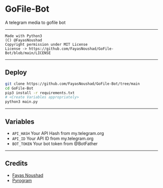 # GoFile-Bot

A telegram media to gofile bot

---

```
Made with Python3
(C) @FayasNoushad
Copyright permission under MIT License
License -> https://github.com/FayasNoushad/GoFile-Bot/blob/main/LICENSE
```

---

## Deploy

```sh
git clone https://github.com/FayasNoushad/GoFile-Bot/tree/main
cd GoFile-Bot
pip3 install -r requirements.txt
# <Create Variables appropriately>
python3 main.py
```

---

## Variables

- `API_HASH` Your API Hash from my.telegram.org
- `API_ID` Your API ID from my.telegram.org
- `BOT_TOKEN` Your bot token from @BotFather

---

## Credits

- [Fayas Noushad](https://github.com/FayasNoushad)
- [Pyrogram](https://github.com/pyrogram/pyrogram)
